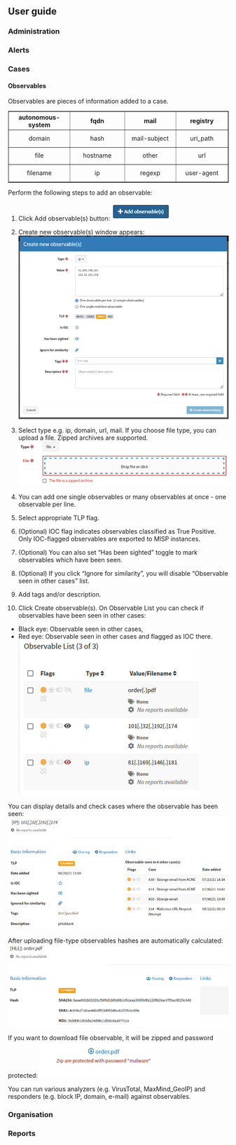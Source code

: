 ## User guide

### Administration

### Alerts

### Cases

#### Observables
Observables are pieces of information added to a case. 

<table style="border-color: #00000;" border="1">
<tbody>
<tr style="height: 33px;">
<th style="height: 33px; text-align: center;" width="154">
autonomous-system
</th>
<th style="height: 33px; text-align: center;" width="154">
fqdn
</th>
<th style="height: 33px; text-align: center;" width="154">
mail
</th>
<th style="height: 33px; text-align: center;" width="154">
registry
</th>
</tr>
<tr style="height: 33px;">
<td style="height: 33px; text-align: center;" width="154">
domain
</td>
<td style="height: 33px; text-align: center;" width="154">
hash
</td>
<td style="height: 33px; text-align: center;" width="154">
mail-subject
</td>
<td style="height: 33px; text-align: center;" width="154">
uri_path
</td>
</tr>
<tr style="height: 33px;">
<td style="height: 33px; text-align: center;" width="154">
file
</td>
<td style="height: 33px; text-align: center;" width="154">
hostname
</td>
<td style="height: 33px; text-align: center;" width="154">
other
</td>
<td style="height: 33px; text-align: center;" width="154">
url
</td>
</tr>
<tr style="height: 33.5px;">
<td style="height: 33.5px; text-align: center;" width="154">
filename
</td>
<td style="height: 33.5px; text-align: center;" width="154">
ip
</td>
<td style="height: 33.5px; text-align: center;" width="154">
regexp
</td>
<td style="height: 33.5px; text-align: center;" width="154">
user-agent
</td>
</tr>
</tbody>
</table>

Perform the following steps to add an observable:

1.	Click Add observable(s) button:
![](/media/05-0-0-add-ovservable.png)

2.	Create new observable(s) window appears:
![](/media/05-0-5-create-new-observable.png)

3.	Select type e.g. ip, domain, url, mail.
If you choose file type, you can upload a file. Zipped archives are supported.
![](/media/05-0-1-drop-observable-file.png)

4.	You can add one single observables or many observables at once - one observable per line.
5.	Select appropriate TLP flag.
6.	(Optional) IOC flag indicates observables classified as True Positive. Only IOC-flagged observables are exported to MISP instances.
7.	(Optional) You can also set  “Has been sighted” toggle to mark observables which have been seen.
8.	(Optional) If you click “Ignore for similarity”, you will disable “Observable seen in other cases” list.
9.	Add tags and/or description.
10.	Click Create observable(s).
On Observable List you can check if observables have been seen in other cases:
-	Black eye: Observable seen in other cases,
-	Red eye: Observable seen in other cases and flagged as IOC there.
![](/media/05-0-2-observable-list.png)

You can display details and check cases where the observable has been seen:
![](/media/05-0-4-observable-details.png)

After uploading file-type observables hashes are automatically calculated:
![](/media/05-0-6-obervable-file-details.png)

If you want to download file observable, it will be zipped and password protected:
![](/media/05-0-3-observable-protected-file.png)

You can run various analyzers (e.g. VirusTotal, MaxMind_GeoIP) and responders (e.g. block IP, domain, e-mail) against observables.

### Organisation

### Reports
